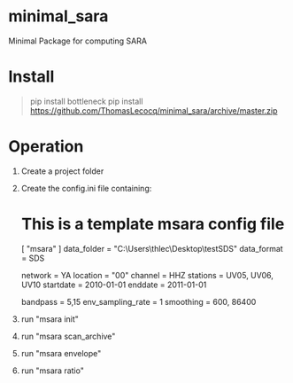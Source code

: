 # minimal_sara
Minimal Package for computing SARA


Install
=======

> pip install bottleneck
> pip install https://github.com/ThomasLecocq/minimal_sara/archive/master.zip

Operation
=========

1. Create a project folder
2. Create the config.ini file containing:

    # This is a template msara config file
    [ "msara" ]
    data_folder = "C:\Users\thlec\Desktop\testSDS"
    data_format = SDS

    network = YA
    location = "00"
    channel = HHZ
    stations = UV05, UV06, UV10
    startdate = 2010-01-01
    enddate = 2011-01-01

    bandpass = 5,15
    env_sampling_rate = 1
    smoothing = 600, 86400


3. run "msara init"
4. run "msara scan_archive"
5. run "msara envelope"
6. run "msara ratio"